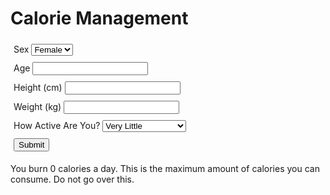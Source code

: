<!--Login Frontmatter-->

<body>
    <h1 id="foodtitle">Calorie Management</h1>
    <form>
    <div style="padding:5px">
        <label for="sex">Sex</label>
        <select name="sex" id="sex">
          <option value="female">Female</option>
          <option value="male">Male</option>
        </select>
    </div>
    <div style="padding:5px">
        <label for="age">Age</label>
        <input id="age" type="text">
    </div>
    <div style="padding:5px">
        <label for="height">Height (cm)</label>
        <input id="height" type="text">
    </div>
    <div style="padding:5px">
        <label for="weight">Weight (kg)</label>
        <input id="weight" type="text">
    </div>
    <div style="padding:5px">
        <label for="active">How Active Are You?</label>
        <select name="active" id="active">
          <option value="1.2">Very Little</option>
          <option value="1.375">Light</option>
          <option value="1.55">Moderate</option>
          <option value="1.725">Very</option>
          <option value="1.9">Almost Completely</option>
        </select>
    </div>
    <div style="padding:5px">
        <input type="submit" id="submit">
    </div>
    </form>
    <p id="calResult">You burn 0 calories a day. This is the maximum amount of calories you can consume. Do not go over this.</p>
    <script>
      //655.1 + (9.563 * weight) + (1.850 * height) - (4.676 * age)
      //66.47 + (13.75 * weight) + (5.003 * height) - (6.755 * age)
      //Age post to JSON goes here
      //Gender post to JSON goes here
      //Weight post to JSON goes here
      //Height post to JSON goes here
      //Max Cal post to JSON goes here
    </script>
</body>